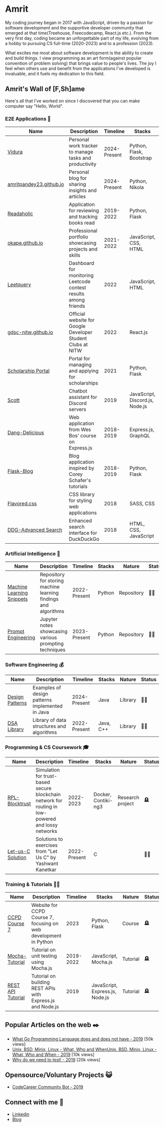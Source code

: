 # Amrit

My coding journey began in 2017 with JavaScript, driven by a passion for software development and the supportive developer community that emerged at that time(Treehouse, Freecodecamp, React.js etc.). From the very first day, coding became an unforgettable part of my life, evolving from a hobby to pursuing CS full-time (2020-2023) and to a profession (2023).

What excites me most about software development is the ability to create and build things. I view programming as an art form(against popular convention of problem solving) that brings value to people's lives. The joy I feel when others use and benefit from the applications I've developed is invaluable, and it fuels my dedication to this field.

## Amrit's Wall of [F,Sh]ame

Here's all that I've worked on since I discovered that you can make computer say "Hello, World".

### E2E Applications 🚀

| Name                                                                                | Description                                                     | Timeline     | Stacks                          | Nature    | Status |
| ----------------------------------------------------------------------------------- | --------------------------------------------------------------- | ------------ | ------------------------------- | --------- | ------ |
| [Vidura](https://github.com/amritpandey23/vidura)                                   | Personal work tracker to manage tasks and productivity          | 2024-Present | Python, Flask, Bootstrap        | Web app   | 👨‍💻     |
| [amritpandey23.github.io](https://github.com/amritpandey23/amritpandey23.github.io) | Personal blog for sharing insights and articles                 | 2024-Present | Python, Nikola                  | Blog      | 👨‍💻     |
| [Readaholic](https://github.com/amritpandey23/Readaholic)                           | Application for reviewing and tracking books read               | 2019-2022    | Python, Flask                   | Web app   | 🪦     |
| [okape.github.io]()                                                                 | Professional portfolio showcasing projects and skills           | 2021-2022    | JavaScript, CSS, HTML           | Portfolio | 🪦     |
| [Leetquery](https://github.com/amritpandey23/LeetQuery)                             | Dashboard for monitoring Leetcode contest results among friends | 2022         | JavaScript, HTML                | Dashboard | 🪦     |
| [gdsc-nitw.github.io](https://github.com/amritpandey23/gdsc-nitw.github.io)         | Official website for Google Developer Student Clubs at NITW     | 2022         | React.js                        | Website   | 🪦     |
| [Scholarship Portal](https://github.com/amritpandey23/ScholarshipPortal)            | Portal for managing and applying for scholarships               | 2021         | Python, Flask                   | Web app   | 🪦     |
| [Scott](https://github.com/amritpandey23/Scott)                                     | Chatbot assistant for Discord servers                           | 2019         | JavaScript, Discord.js, Node.js | Chatbot   | 🪦     |
| [Dang-Delicious](https://github.com/amritpandey23/Dang-Delicious)                   | Web application from Wes Bos' course on Express.js              | 2018-2019    | Express.js, GraphQL             | Web app   | 🪦     |
| [Flask-Blog](https://github.com/amritpandey23/Flask-Blog)                           | Blog application inspired by Corey Schafer's tutorials          | 2018-2019    | Python, Flask                   | Blog      | 🪦     |
| [Flavored.css](https://github.com/amritpandey23/flavoured.css)                      | CSS library for styling web applications                        | 2018         | SASS, CSS                       | Library   | 🪦     |
| [DDG-Advanced Search](https://github.com/amritpandey23/ddg-advanced-search)         | Enhanced search interface for DuckDuckGo                        | 2018         | HTML, CSS, JavaScript           | Interface | 🪦     |

### Artificial Intelligence 🤖

| Name                                                                                    | Description                                                     | Timeline     | Stacks | Nature     | Status |
| --------------------------------------------------------------------------------------- | --------------------------------------------------------------- | ------------ | ------ | ---------- | ------ |
| [Machine Learning Snippets](https://github.com/amritpandey23/Machine_Learning_Snippets) | Repository for storing machine learning findings and algorithms | 2022-Present | Python | Repository | 👨‍💻     |
| [Prompt Engineering]()                                                                  | Jupyter notes showcasing various prompting techniques           | 2023-Present | Python | Repository | 👨‍💻     |

### Software Engineering 💰

| Name                                                                     | Description                                     | Timeline     | Stacks    | Nature  | Status |
| ------------------------------------------------------------------------ | ----------------------------------------------- | ------------ | --------- | ------- | ------ |
| [Design Patterns](https://github.com/amritpandey23/design_patterns_java) | Examples of design patterns implemented in Java | 2024-Present | Java      | LIbrary | 👨‍💻     |
| [DSA Library](https://github.com/amritpandey23/DSA-Library)              | Library of data structures and algorithms       | 2022-Present | Java, C++ | Library | 👨‍💻     |

### Programming & CS Coursework 🎓

| Name                                                                                       | Description                                                                                        | Timeline     | Stacks              | Nature           | Status |
| ------------------------------------------------------------------------------------------ | -------------------------------------------------------------------------------------------------- | ------------ | ------------------- | ---------------- | ------ |
| [RPL-Blocktrust](https://github.com/amritpandey23/RPL-BlockTrust)                          | Simulation for trust-based secure blockchain network for routing in low-powered and lossy networks | 2022-2023    | Docker, Contiki-ng3 | Research project | 🪦     |
| [Let-us-C Solution](https://github.com/amritpandey23/Let_Us_C_Yashwant_Kanetkar_Solutions) | Solutions to exercises from "Let Us C" by Yashwant Kanetkar                                        | 2022-Present | C                   |                  | 👨‍💻     |

### Training & Tutorials 🧑‍🏫

| Name                                                                    | Description                                                      | Timeline  | Stacks                          | Nature   | Status |
| ----------------------------------------------------------------------- | ---------------------------------------------------------------- | --------- | ------------------------------- | -------- | ------ |
| [CCPD Course 7](https://github.com/amritpandey23/Course7_Website)       | Website for CCPD Course 7, focusing on web development in Python | 2023      | Python, Flask                   | Course   | 🪦     |
| [Mocha-Tutorial](https://github.com/amritpandey23/Mocha-Tutorial)       | Tutorial on unit testing using Mocha.js                          | 2019-2022 | JavaScript, Mocha.js            | Tutorial | 🪦     |
| [REST API Tutorial](https://github.com/amritpandey23/REST-API-Tutorial) | Tutorial on building REST APIs with Express.js and Node.js       | 2019      | JavaScript, Express.js, Node.js | Tutorial | 🪦     |

## Popular Articles on the web :black_nib:

- [What Go Programming Language does and does not have - 2019](https://amritpandey.medium.com/what-go-programming-language-does-and-does-not-have-ed6a9f83ab2d#:~:text=Unlike%20other%20object%20oriented%20programming,and%20destructors%20does%20not%20exist.) [50k views]
- [Unix, BSD, Minix, Linux - What, Who and WhenUnix, BSD, Minix, Linux - What, Who and When - 2019](https://blog.okape.co.in/posts/unix-bsd-minix-linux-what-who-when-2019-07-17/) [10k views]
- [Why do we need to test! - 2019](https://blog.okape.co.in/posts/why-do-we-need-tests-2019-06-13/) [20k views]

## Opensource/Voluntary Projects :smiley_cat:

- [CodeCareer Community Bot - 2019](https://github.com/GitCodeCareer/discord-bot)

## Connect with me :wave:

- [Linkedin](https://www.linkedin.com/in/amritpandey23/)
- [Blog](https://amritpandey23.github.io)
